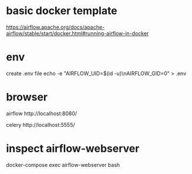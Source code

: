 # basic docker template
https://airflow.apache.org/docs/apache-airflow/stable/start/docker.html#running-airflow-in-docker

# env
create .env file
echo -e "AIRFLOW_UID=$(id -u)\nAIRFLOW_GID=0" > .env

# browser
airflow
http://localhost:8080/

celery
http://localhost:5555/

# inspect airflow-webserver
docker-compose exec airflow-webserver bash
